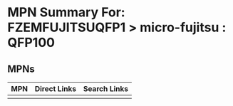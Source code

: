 



# MPN Summary For: FZEMFUJITSUQFP1 > micro-fujitsu : QFP100

## MPNs
  

|MPN|Direct Links|Search Links|
| :--- | :--- | :--- |
||||
